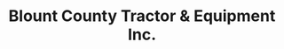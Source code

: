 ---
title: "Blount County Tractor & Equipment Inc."
url: /oneonta/blount-county-tractor-und-equipment-inc/
shop: Landwirtschaftlich
---